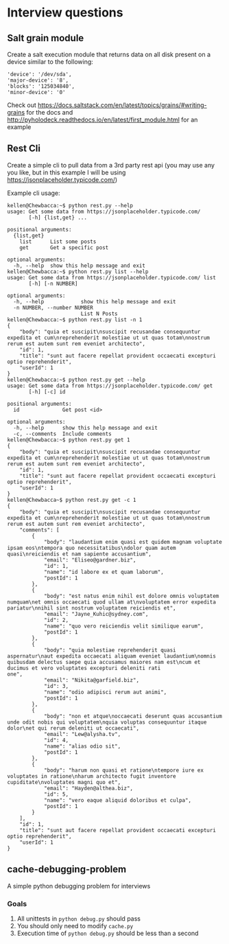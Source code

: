 # Interview questions

## Salt grain module
Create a salt execution module that returns data on all disk present on a device similar to the following:
```
'device': '/dev/sda', 
'major-device': '8', 
'blocks': '125034840', 
'minor-device': '0'
```
Check out https://docs.saltstack.com/en/latest/topics/grains/#writing-grains for the docs and http://pyholodeck.readthedocs.io/en/latest/first_module.html for an example

## Rest Cli
Create a simple cli to pull data from a 3rd party rest api (you may use any you like, but in this example I will be using https://jsonplaceholder.typicode.com/)

Example cli usage:
```
kellen@Chewbacca:~$ python rest.py --help                                                                                                                                                                                
usage: Get some data from https://jsonplaceholder.typicode.com/
       [-h] {list,get} ...

positional arguments:
  {list,get}
    list      List some posts
    get       Get a specific post

optional arguments:
  -h, --help  show this help message and exit
kellen@Chewbacca:~$ python rest.py list --help                                                                                                                                                                           
usage: Get some data from https://jsonplaceholder.typicode.com/ list
       [-h] [-n NUMBER]

optional arguments:
  -h, --help            show this help message and exit
  -n NUMBER, --number NUMBER
                        List N Posts
kellen@Chewbacca:~$ python rest.py list -n 1
{
    "body": "quia et suscipit\nsuscipit recusandae consequuntur expedita et cum\nreprehenderit molestiae ut ut quas totam\nnostrum rerum est autem sunt rem eveniet architecto", 
    "id": 1, 
    "title": "sunt aut facere repellat provident occaecati excepturi optio reprehenderit", 
    "userId": 1
}
kellen@Chewbacca:~$ python rest.py get --help
usage: Get some data from https://jsonplaceholder.typicode.com/ get
       [-h] [-c] id

positional arguments:
  id              Get post <id>

optional arguments:
  -h, --help      show this help message and exit
  -c, --comments  Include comments
kellen@Chewbacca:~$ python rest.py get 1
{
    "body": "quia et suscipit\nsuscipit recusandae consequuntur expedita et cum\nreprehenderit molestiae ut ut quas totam\nnostrum rerum est autem sunt rem eveniet architecto", 
    "id": 1, 
    "title": "sunt aut facere repellat provident occaecati excepturi optio reprehenderit", 
    "userId": 1
}
kellen@Chewbacca~$ python rest.py get -c 1                                                                                                                                                                              
{
    "body": "quia et suscipit\nsuscipit recusandae consequuntur expedita et cum\nreprehenderit molestiae ut ut quas totam\nnostrum rerum est autem sunt rem eveniet architecto", 
    "comments": [
        {
            "body": "laudantium enim quasi est quidem magnam voluptate ipsam eos\ntempora quo necessitatibus\ndolor quam autem quasi\nreiciendis et nam sapiente accusantium", 
            "email": "Eliseo@gardner.biz", 
            "id": 1, 
            "name": "id labore ex et quam laborum", 
            "postId": 1
        }, 
        {
            "body": "est natus enim nihil est dolore omnis voluptatem numquam\net omnis occaecati quod ullam at\nvoluptatem error expedita pariatur\nnihil sint nostrum voluptatem reiciendis et", 
            "email": "Jayne_Kuhic@sydney.com", 
            "id": 2, 
            "name": "quo vero reiciendis velit similique earum", 
            "postId": 1
        }, 
        {
            "body": "quia molestiae reprehenderit quasi aspernatur\naut expedita occaecati aliquam eveniet laudantium\nomnis quibusdam delectus saepe quia accusamus maiores nam est\ncum et ducimus et vero voluptates excepturi deleniti rati
one", 
            "email": "Nikita@garfield.biz", 
            "id": 3, 
            "name": "odio adipisci rerum aut animi", 
            "postId": 1
        }, 
        {
            "body": "non et atque\noccaecati deserunt quas accusantium unde odit nobis qui voluptatem\nquia voluptas consequuntur itaque dolor\net qui rerum deleniti ut occaecati", 
            "email": "Lew@alysha.tv", 
            "id": 4, 
            "name": "alias odio sit", 
            "postId": 1
        }, 
        {
            "body": "harum non quasi et ratione\ntempore iure ex voluptates in ratione\nharum architecto fugit inventore cupiditate\nvoluptates magni quo et", 
            "email": "Hayden@althea.biz", 
            "id": 5, 
            "name": "vero eaque aliquid doloribus et culpa", 
            "postId": 1
        }
    ], 
    "id": 1, 
    "title": "sunt aut facere repellat provident occaecati excepturi optio reprehenderit", 
    "userId": 1
}
```

## cache-debugging-problem
A simple python debugging problem for interviews

### Goals
1. All unittests in `python debug.py` should pass
2. You should only need to modify `cache.py`
3. Execution time of `python debug.py` should be less than a second
